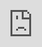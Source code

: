 # Talks you should see

## One version

<div style="max-width:427px">
<div style="position:relative;height:0;padding-bottom:56.25%">
<iframe src="https://embed.ted.com/talks/simone_giertz_why_you_should_make_useless_things" width="427" height="240" style="position:absolute;left:0;top:0;width:100%;height:100%" frameborder="0" scrolling="no" allowfullscreen></iframe>
</div>
</div>

<div style="max-width:427px">
<div style="position:relative;height:0;padding-bottom:56.25%">
<iframe src="https://embed.ted.com/talks/chip_conley_measuring_what_makes_life_worthwhile" width="427" height="240" style="position:absolute;left:0;top:0;width:100%;height:100%" frameborder="0" scrolling="no" allowfullscreen></iframe>
</div>
</div>

## Second version

<table>
<tr>

<td>
<iframe src="https://embed.ted.com/talks/simone_giertz_why_you_should_make_useless_things" width="427" height="240" style="position:absolute;left:0;top:0;width:100%;height:100%" frameborder="0" scrolling="no" allowfullscreen></iframe>
</td>

<td>
<iframe src="https://embed.ted.com/talks/chip_conley_measuring_what_makes_life_worthwhile" width="427" height="240" style="position:absolute;left:0;top:0;width:100%;height:100%" frameborder="0" scrolling="no" allowfullscreen></iframe>
</td>

</tr>
</table>
